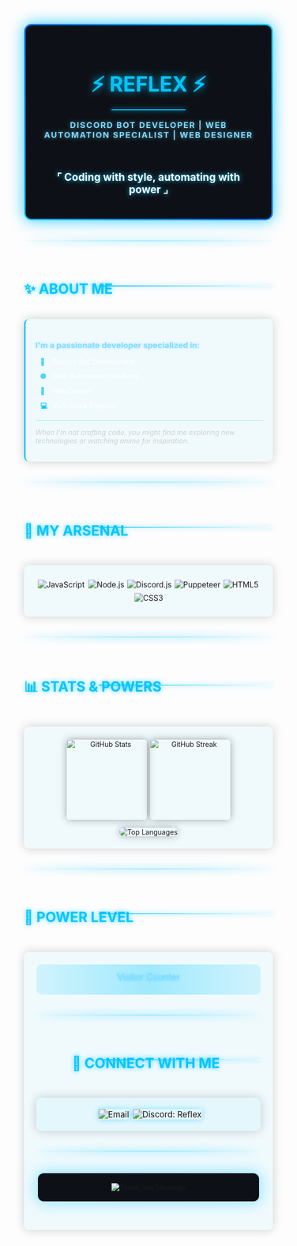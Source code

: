 <!-- REFLEX PROFILE -->
<div align="center">
  <div style="background: linear-gradient(45deg, #00c6ff, #0072ff, #00c6ff); padding: 3px; border-radius: 15px; margin-bottom: 20px; box-shadow: 0 0 30px rgba(0,198,255,0.8);">
    <div style="background: #0d1117; border-radius: 12px; padding: 30px;">
      <h1 style="color: #00c6ff; font-size: 42px; text-shadow: 0 0 15px rgba(0,198,255,0.9); margin-bottom: 10px;">⚡ REFLEX ⚡</h1>
      <div style="border-top: 2px solid #00c6ff; width: 150px; margin: 0 auto; box-shadow: 0 0 10px #00c6ff;"></div>
      <h3 style="color: #7fdbff; margin-top: 20px; letter-spacing: 2px; text-shadow: 0 0 8px rgba(127,219,255,0.6);">DISCORD BOT DEVELOPER | WEB AUTOMATION SPECIALIST | WEB DESIGNER</h3>
      <br>
      <h2 style="color: #ffffff; text-shadow: 0 0 10px #00c6ff;">⌜ Coding with style, automating with power ⌟</h2>
    </div>
  </div>
</div>

<div style="background: linear-gradient(to right, rgba(0,198,255,0.1), rgba(0,198,255,0.3), rgba(0,198,255,0.1)); height: 3px; margin: 40px 0; border-radius: 50%; box-shadow: 0 0 15px rgba(0,198,255,0.7);"></div>

<div style="position: relative;">
  <h2 style="color: #00c6ff; text-shadow: 0 0 10px rgba(0,198,255,0.7); font-size: 28px; display: inline-block; padding-right: 10px;">✨ ABOUT ME</h2>
  <div style="position: absolute; top: 50%; right: 0; width: 70%; height: 2px; background: linear-gradient(to right, #00c6ff, transparent); box-shadow: 0 0 10px rgba(0,198,255,0.5);"></div>
</div>

<div style="background: rgba(0,198,255,0.05); padding: 20px; border-radius: 10px; border-left: 3px solid #00c6ff; margin: 20px 0; box-shadow: 0 0 20px rgba(0,0,0,0.2);">
  <h3 style="color: #7fdbff; margin-bottom: 15px; text-shadow: 0 0 5px rgba(127,219,255,0.5);">I'm a passionate developer specialized in:</h3>
  <ul style="list-style-type: none; padding-left: 10px;">
    <li style="margin-bottom: 12px; color: #ffffff;">
      <span style="color: #00c6ff; font-weight: bold; margin-right: 10px;">🤖</span> Discord Bot Development
    </li>
    <li style="margin-bottom: 12px; color: #ffffff;">
      <span style="color: #00c6ff; font-weight: bold; margin-right: 10px;">🌐</span> Web Automation Solutions
    </li>
    <li style="margin-bottom: 12px; color: #ffffff;">
      <span style="color: #00c6ff; font-weight: bold; margin-right: 10px;">🎨</span> Web Design
    </li>
    <li style="margin-bottom: 12px; color: #ffffff;">
      <span style="color: #00c6ff; font-weight: bold; margin-right: 10px;">💻</span> Full-Stack Projects
    </li>
  </ul>
  <p style="color: #d0d0d0; font-style: italic; margin-top: 15px; border-top: 1px solid rgba(0,198,255,0.3); padding-top: 15px;">When I'm not crafting code, you might find me exploring new technologies or watching anime for inspiration.</p>
</div>

<div style="background: linear-gradient(to right, rgba(0,198,255,0.1), rgba(0,198,255,0.3), rgba(0,198,255,0.1)); height: 3px; margin: 40px 0; border-radius: 50%; box-shadow: 0 0 15px rgba(0,198,255,0.7);"></div>

<div style="position: relative;">
  <h2 style="color: #00c6ff; text-shadow: 0 0 10px rgba(0,198,255,0.7); font-size: 28px; display: inline-block; padding-right: 10px;">🔧 MY ARSENAL</h2>
  <div style="position: absolute; top: 50%; right: 0; width: 70%; height: 2px; background: linear-gradient(to right, #00c6ff, transparent); box-shadow: 0 0 10px rgba(0,198,255,0.5);"></div>
</div>

<div align="center" style="margin: 30px 0; background: rgba(0,198,255,0.05); padding: 25px; border-radius: 10px; box-shadow: 0 0 20px rgba(0,0,0,0.2);">
  <img src="https://img.shields.io/badge/javascript-%23323330.svg?style=for-the-badge&logo=javascript&logoColor=%23F7DF1E" alt="JavaScript" style="margin: 5px; transform: scale(1.1);">
  <img src="https://img.shields.io/badge/node.js-6DA55F?style=for-the-badge&logo=node.js&logoColor=white" alt="Node.js" style="margin: 5px; transform: scale(1.1);">
  <img src="https://img.shields.io/badge/Discord.js-%237289DA.svg?style=for-the-badge&logo=discord&logoColor=white" alt="Discord.js" style="margin: 5px; transform: scale(1.1);">
  <img src="https://img.shields.io/badge/Puppeteer-40B5A4?style=for-the-badge&logo=puppeteer&logoColor=white" alt="Puppeteer" style="margin: 5px; transform: scale(1.1);">
  <img src="https://img.shields.io/badge/html5-%23E34F26.svg?style=for-the-badge&logo=html5&logoColor=white" alt="HTML5" style="margin: 5px; transform: scale(1.1);">
  <img src="https://img.shields.io/badge/css3-%231572B6.svg?style=for-the-badge&logo=css3&logoColor=white" alt="CSS3" style="margin: 5px; transform: scale(1.1);">
</div>

<div style="background: linear-gradient(to right, rgba(0,198,255,0.1), rgba(0,198,255,0.3), rgba(0,198,255,0.1)); height: 3px; margin: 40px 0; border-radius: 50%; box-shadow: 0 0 15px rgba(0,198,255,0.7);"></div>

<div style="position: relative;">
  <h2 style="color: #00c6ff; text-shadow: 0 0 10px rgba(0,198,255,0.7); font-size: 28px; display: inline-block; padding-right: 10px;">📊 STATS & POWERS</h2>
  <div style="position: absolute; top: 50%; right: 0; width: 70%; height: 2px; background: linear-gradient(to right, #00c6ff, transparent); box-shadow: 0 0 10px rgba(0,198,255,0.5);"></div>
</div>

<div align="center" style="margin: 30px 0; background: rgba(0,198,255,0.05); padding: 25px; border-radius: 10px; box-shadow: 0 0 20px rgba(0,0,0,0.2);">
  <img src="https://github-readme-stats.vercel.app/api?username=Reflex022&show_icons=true&theme=algolia&hide_border=true&bg_color=0D1117&title_color=00c6ff&icon_color=7fdbff&text_color=FFFFFF" alt="GitHub Stats" height="165" style="margin-bottom: 15px; border-radius: 10px; box-shadow: 0 0 15px rgba(0,0,0,0.3);">
  <img src="https://github-readme-streak-stats.herokuapp.com/?user=Reflex022&theme=algolia&hide_border=true&background=0D1117&ring=00c6ff&fire=7fdbff&currStreakLabel=00c6ff" alt="GitHub Streak" height="165" style="margin-bottom: 15px; border-radius: 10px; box-shadow: 0 0 15px rgba(0,0,0,0.3);">

  <img src="https://github-readme-stats.vercel.app/api/top-langs/?username=Reflex022&theme=algolia&hide_border=true&bg_color=0D1117&layout=compact&title_color=00c6ff" alt="Top Languages" style="border-radius: 10px; box-shadow: 0 0 15px rgba(0,0,0,0.3);">
</div>

<div style="background: linear-gradient(to right, rgba(0,198,255,0.1), rgba(0,198,255,0.3), rgba(0,198,255,0.1)); height: 3px; margin: 40px 0; border-radius: 50%; box-shadow: 0 0 15px rgba(0,198,255,0.7);"></div>

<div style="position: relative;">
  <h2 style="color: #00c6ff; text-shadow: 0 0 10px rgba(0,198,255,0.7); font-size: 28px; display: inline-block; padding-right: 10px;">👾 POWER LEVEL</h2>
  <div style="position: absolute; top: 50%; right: 0; width: 70%; height: 2px; background: linear-gradient(to right, #00c6ff, transparent); box-shadow: 0 0 10px rgba(0,198,255,0.5);"></div>
</div>

<div align="center" style="margin: 30px 0; background: rgba(0,198,255,0.05); padding: 25px; border-radius: 10px; box-shadow: 0 0 20px rgba(0,0,0,0.2);">
  <div style="background: linear-gradient(to right, #00c6ff22, #00c6ff55, #00c6ff22); padding: 15px; border-radius: 10px; margin-bottom: 20px;">
    <div style="font-size: 18px; color: #7fdbff; margin-bottom: 10px; text-shadow: 0 0 5px rgba(0,198,255,0.5);">Visitor Counter</div>
  </div>
  
<div style="background: linear-gradient(to right, rgba(0,198,255,0.1), rgba(0,198,255,0.3), rgba(0,198,255,0.1)); height: 3px; margin: 40px 0; border-radius: 50%; box-shadow: 0 0 15px rgba(0,198,255,0.7);"></div>

<div style="position: relative;">
  <h2 style="color: #00c6ff; text-shadow: 0 0 10px rgba(0,198,255,0.7); font-size: 28px; display: inline-block; padding-right: 10px;">📱 CONNECT WITH ME</h2>
  <div style="position: absolute; top: 50%; right: 0; width: 70%; height: 2px; background: linear-gradient(to right, #00c6ff, transparent); box-shadow: 0 0 10px rgba(0,198,255,0.5);"></div>
</div>

<div align="center" style="margin: 30px 0; background: rgba(0,198,255,0.05); padding: 25px; border-radius: 10px; box-shadow: 0 0 20px rgba(0,0,0,0.2);">
  <a href="mailto:waaleed288@gmail.com" target="_blank" style="text-decoration: none; margin: 10px;">
    <img src="https://img.shields.io/badge/Email-00c6ff?style=for-the-badge&logo=gmail&logoColor=white" alt="Email" style="transform: scale(1.2); transition: all 0.3s ease; box-shadow: 0 0 10px rgba(0,198,255,0.5);">
  </a>
  <a href="https://discord.com/users/1156602975679156274" target="_blank" style="text-decoration: none; margin: 10px;">
    <img src="https://img.shields.io/badge/Discord-868o-00c6ff?style=for-the-badge&logo=discord&logoColor=white" alt="Discord: Reflex" style="transform: scale(1.2); transition: all 0.3s ease; box-shadow: 0 0 10px rgba(0,198,255,0.5);">
  </a>
</div>

<div style="background: linear-gradient(to right, rgba(0,198,255,0.1), rgba(0,198,255,0.3), rgba(0,198,255,0.1)); height: 3px; margin: 40px 0; border-radius: 50%; box-shadow: 0 0 15px rgba(0,198,255,0.7);"></div>

<div align="center" style="margin: 30px 0;">
  <div style="background: linear-gradient(45deg, #00c6ff33, #0072ff33, #00c6ff33); padding: 3px; border-radius: 15px; box-shadow: 0 0 30px rgba(0,198,255,0.4);">
    <div style="background: #0d1117; border-radius: 12px; padding: 20px;">
      <img src="https://readme-typing-svg.herokuapp.com?font=Fira+Code&size=24&duration=3000&pause=1000&color=00C6FF&center=true&vCenter=true&width=500&height=60&lines=Thanks+for+visiting+my+profile!;Hope+you+have+a+great+day!;Feel+free+to+check+out+my+projects!;Let's+connect+and+collaborate!" alt="Thank You Message" style="max-width: 100%;" />
    </div>
  </div>
</div> 
